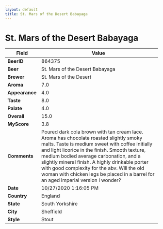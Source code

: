 ```yaml
---
layout: default
title: St. Mars of the Desert Babayaga
---
```


# St. Mars of the Desert Babayaga

| Field         | Value     |
|---------------|-----------|
| **BeerID** | 864375 |
| **Beer** | St. Mars of the Desert Babayaga |
| **Brewer** | St. Mars of the Desert |
| **Aroma** | 7.0 |
| **Appearance** | 4.0 |
| **Taste** | 8.0 |
| **Palate** | 4.0 |
| **Overall** | 15.0 |
| **MyScore** | 3.8 |
| **Comments** | Poured dark cola brown with tan cream lace. Aroma has chocolate roasted slightly smoky malts. Taste is medium sweet with coffee initially and light licorice in the finish. Smooth texture, medium bodied average carbonation, and a slightly mineral finish. A highly drinkable porter with good complexity for the abv. Will the old woman with chicken legs be placed in a barrel for an aged imperial version I wonder? |
| **Date** | 10/27/2020 1:16:05 PM |
| **Country** | England |
| **State** | South Yorkshire |
| **City** | Sheffield |
| **Style** | Stout |
